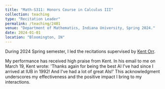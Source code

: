 ```yaml
---
title: "Math-S311: Honors Course in Calculus III"
collection: teaching
type: "Recitation Leader"
permalink: /teaching/2401
venue: "Department of Mathematics, Indiana University, Spring 2024."
date: 2024-01-01
location: "Bloomington, IN"
---
```


During 2024 Spring semester, I led the recitations supervised by [Kent Orr](https://math.indiana.edu/about/faculty/orr-kent.html).

My performance has received high praise from Kent. In his email to me on March 19, Kent wrote: 'Thanks again for being the best AI I've had since I arrived at IUB in 1992! And I've had a lot of great AIs!' This acknowledgment underscores my effectiveness and the positive impact I bring to my interactions.